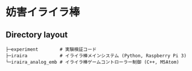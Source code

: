 # 妨害イライラ棒

## Directory layout

```text
├─experiment        # 実験検証コード
├─iraira            # イライラ棒メインシステム (Python, Raspberry Pi 3)
└─iraira_analog_emb # イライラ棒ゲームコントローラー制御 (C++, M5Atom)
```
